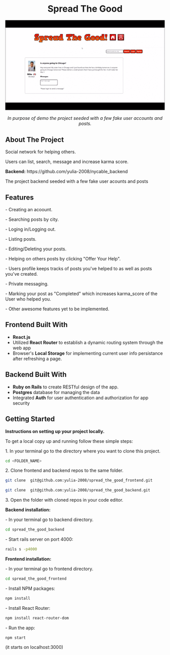 <h1 align="center">Spread The Good</h1>
<div align="center">
<img src="./app-demo.gif"></img>
<p><i>In purpose of demo the project seeded with a few fake user accounts and posts.</i> </p>
</div>
<h2>About The Project</h2>
<p>Social network for helping others.</p> 
<p>Users can list, search, message and increase karma score. </p>
<p><b>Backend:</b> https://github.com/yulia-2008/nycable_backend</p>
<p>The project backend seeded with a few fake user acounts and posts</p>

<h2>Features</h2>
<p>- Creating an acoount. </p>
<p>- Searching posts by city.</p>
<p>- Loging in/Logging out.</p>
<p>- Listing posts.</p>
<p>- Editing/Deleting your posts.</p>
<p>- Helping on others posts by clicking "Offer Your Help".</p>
<p>- Users profile keeps tracks of posts you've helped to as well as posts you've created.</p>
<p>- Private messaging.</p>
<p>- Marking your post as "Completed" which increases karma_score of the User who helped you.</p>
<p>- Other awesome features yet to be implemented.</p>


<h2>Frontend Built With</h2>
<ul>
 <li> <b>React.js</b> </li>
 <li> Utilized <b>React Router</b> to establish a dynamic routing system through the web app </li>
 <li> Browser's <b>Local Storage</b> for implementing current user info persistance after refreshing a page.</li>
</ul>

<h2> Backend Built With</h2>
<ul>
 <li> <b>Ruby on Rails</b> to create RESTful design of the app.</li>
 <li> <b>Postgres</b> database for managing the data</li>
 <li> Integrated <b>Auth</b> for user authentication and authorization for app security</li>
</ul>



<h2>Getting Started</h2>
<p><b>Instructions on setting up your project locally.</b> </p>
<p>To get a local copy up and running follow these simple steps:</p>
<p> 1. In your terminal go to the directory where you want to clone this project.</p>

```sh
cd <FOLDER_NAME>
```

<p> 2.  Clone frontend and backend repos to the same folder.</p>

```sh
git clone  git@github.com:yulia-2008/spread_the_good_frontend.git
```

```sh
git clone  git@github.com:yulia-2008/spread_the_good_backend.git
```
 
<p> 3.  Open the folder with cloned repos in your code editor.</p>
<p> <b>Backend installation: </b> </p>
  <p> - In your terminal go to backend directory.</p>
   
```sh
cd spread_the_good_backend
```
  <p> - Start rails server on port 4000:</p>

```sh
rails s -p4000
```

<p> <b>Frontend installation: </b></p>
 <p> - In your terminal go to frontend directory.</p>
 
```sh
cd spread_the_good_frontend
```

 <p> - Install NPM packages:</p>
 
```sh
npm install
```
 <p> - Install React Router:</p>

```sh
npm install react-router-dom
```
 <p> - Run the app:</p>

```sh
npm start
```
 (it starts on localhost:3000)





